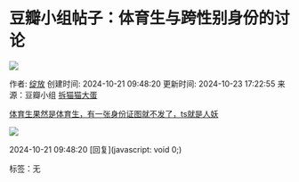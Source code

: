 # 豆瓣小组帖子：体育生与跨性别身份的讨论

![](https://img9.doubanio.com/view/elanor_image/raw/public/MJV892V4.jpg)

作者: [绽放](https://www.douban.com/people/256912088/)
创建时间: 2024-10-21 09:48:20
更新时间: 2024-10-23 17:22:55
来源：豆瓣小组 [拆猫猫大蛋](https://www.douban.com/people/204192686/)

[体育生果然是体育生，有一张身份证图就不发了，ts就是人妖](https://www.douban.com/group/topic/312610942/?_spm_id=MjA0MTkyNjg2)

[![](https://img2.doubanio.com/view/group_topic/large/public/p664704681.jpg)](https://www.douban.com/group/topic/312610942/?_spm_id=MjA0MTkyNjg2)

2024-10-21 09:48:20 [回复](javascript: void 0;)

标签：无
